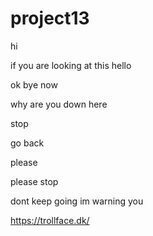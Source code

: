 # project13
hi

if you are looking at this
hello

ok bye now






















why are you down here
































stop




























go back






























please




























please stop


































dont keep going im warning you

























https://trollface.dk/ 
